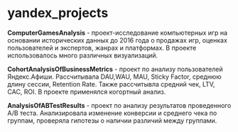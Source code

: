 # yandex_projects
**ComputerGamesAnalysis** - проект-исследование компьютерных игр на основании исторических данных до 2016 года о продажах игр, 
                            оценках пользователей и экспертов, жанрах и платформах. В проекте использовалось много различных визуализаций.
                            
**CohortAnalysisOfBusinessMetrics** - проект по анализу пользователей Яндекс.Афиши. Рассчитывала DAU,WAU, MAU, Sticky Factor, среднюю длину сессии, Retention Rate. Также
                            рассчитывла средний чек, LTV, CAC, ROI. В проекте применялся когортный анализ.
 
**AnalysisOfABTestResults** - проект по анализу результатов проведенного A/B теста. Анализировала изменение конверсии и среднего чека по группам, проверяла гипотезы о наличии
                            различий между группами.
